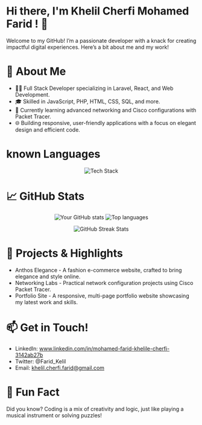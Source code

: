 #  Hi there, I'm Khelil Cherfi Mohamed Farid ! 👋

Welcome to my GitHub! I’m a passionate developer with a knack for creating impactful digital experiences. Here’s a bit about me and my work!

# 🌟 About Me
+ 👨‍💻 Full Stack Developer specializing in Laravel, React, and Web Development.
+ 🎓 Skilled in JavaScript, PHP, HTML, CSS, SQL, and more.
+ 🌱 Currently learning advanced networking and Cisco configurations with Packet Tracer.
+ 🌐 Building responsive, user-friendly applications with a focus on elegant design and efficient code.
# known Languages
<p align="center">
  <img src="https://skillicons.dev/icons?i=js,php,laravel,react,html,css,sql,py,c,bash,cpp" alt="Tech Stack" />
</p>

# 📈 GitHub Stats

<p align="center">
  <img src="https://github-readme-stats.vercel.app/api?username=farid-kheli&show_icons=true&theme=radical" alt="Your GitHub stats" />
  <img src="https://github-readme-stats.vercel.app/api/top-langs/?username=farid-kheli&layout=compact&theme=radical&langs_count=10" alt="Top languages" />
</p>
<p align="center">
  <img src="https://streak-stats.demolab.com/?user=farid-kheli&theme=radical" alt="GitHub Streak Stats" />
</p>



# 🚀 Projects & Highlights
+ Anthos Elegance - A fashion e-commerce website, crafted to bring elegance and style online.
+ Networking Labs - Practical network configuration projects using Cisco Packet Tracer.
+ Portfolio Site - A responsive, multi-page portfolio website showcasing my latest work and skills.

  
# 📫 Get in Touch!
+ LinkedIn: www.linkedin.com/in/mohamed-farid-khelile-cherfi-3142ab27b
+ Twitter: @Farid_Kelil
+ Email: khelil.cherfi.farid@gmail.com

# 🌱 Fun Fact
Did you know? Coding is a mix of creativity and logic, just like playing a musical instrument or solving puzzles!

